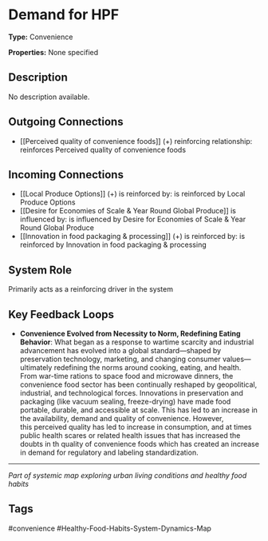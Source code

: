 # Demand for HPF

**Type:** Convenience

**Properties:** None specified

## Description
No description available.

## Outgoing Connections
- [[Perceived quality of convenience foods]] (+) reinforcing relationship: reinforces Perceived quality of convenience foods

## Incoming Connections
- [[Local Produce Options]] (+) is reinforced by: is reinforced by Local Produce Options
- [[Desire for Economies of Scale & Year Round Global Produce]] is influenced by: is influenced by Desire for Economies of Scale & Year Round Global Produce
- [[Innovation in food packaging & processing]] (+) is reinforced by: is reinforced by Innovation in food packaging & processing

## System Role
Primarily acts as a reinforcing driver in the system

## Key Feedback Loops
- **Convenience Evolved from Necessity to Norm, Redefining Eating Behavior**: What began as a response to wartime scarcity and industrial advancement has evolved into a global standard—shaped by preservation technology, marketing, and changing consumer values—ultimately redefining the norms around cooking, eating, and health. From war-time rations to space food and microwave dinners, the convenience food sector has been continually reshaped by geopolitical, industrial, and technological forces. Innovations in preservation and packaging (like vacuum sealing, freeze-drying) have made food portable, durable, and accessible at scale. This has led to an increase in the availability, demand and quality of convenience. However, this perceived quality has led to increase in consumption, and at times public health scares or related health issues that has increased the doubts in th quality of convenience foods which has created an increase in demand for regulatory and labeling standardization.

---
*Part of systemic map exploring urban living conditions and healthy food habits*

## Tags
#convenience #Healthy-Food-Habits-System-Dynamics-Map
